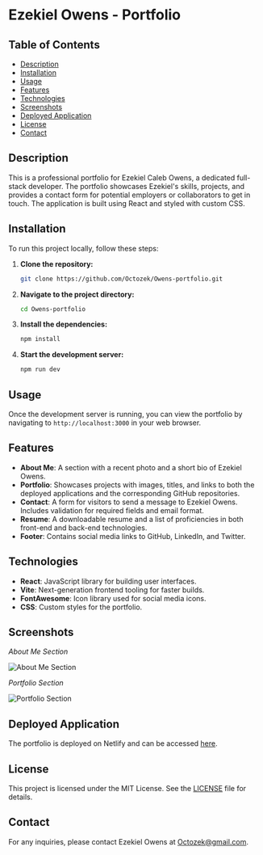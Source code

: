 # Ezekiel Owens - Portfolio

## Table of Contents
- [Description](#description)
- [Installation](#installation)
- [Usage](#usage)
- [Features](#features)
- [Technologies](#technologies)
- [Screenshots](#screenshots)
- [Deployed Application](#deployed-application)
- [License](#license)
- [Contact](#contact)

## Description
This is a professional portfolio for Ezekiel Caleb Owens, a dedicated full-stack developer. The portfolio showcases Ezekiel's skills, projects, and provides a contact form for potential employers or collaborators to get in touch. The application is built using React and styled with custom CSS.

## Installation
To run this project locally, follow these steps:

1. **Clone the repository:**
    ```bash 
    git clone https://github.com/Octozek/Owens-portfolio.git
    ```

2. **Navigate to the project directory:**
    ```bash 
    cd Owens-portfolio
    ```

3. **Install the dependencies:**
    ```bash 
    npm install
    ```

4. **Start the development server:**
    ```bash 
    npm run dev
    ```

## Usage
Once the development server is running, you can view the portfolio by navigating to `http://localhost:3000` in your web browser.

## Features
- **About Me**: A section with a recent photo and a short bio of Ezekiel Owens.
- **Portfolio**: Showcases projects with images, titles, and links to both the deployed applications and the corresponding GitHub repositories.
- **Contact**: A form for visitors to send a message to Ezekiel Owens. Includes validation for required fields and email format.
- **Resume**: A downloadable resume and a list of proficiencies in both front-end and back-end technologies.
- **Footer**: Contains social media links to GitHub, LinkedIn, and Twitter.

## Technologies
- **React**: JavaScript library for building user interfaces.
- **Vite**: Next-generation frontend tooling for faster builds.
- **FontAwesome**: Icon library used for social media icons.
- **CSS**: Custom styles for the portfolio.

## Screenshots

*About Me Section*

![About Me Section](public/src/assets/images/about-me-screenshot.png)

*Portfolio Section*

![Portfolio Section](public/src/assets/images/portfolio-screenshot.png)

## Deployed Application
The portfolio is deployed on Netlify and can be accessed [here](https://owens-portfolio.netlify.app/).

## License
This project is licensed under the MIT License. See the [LICENSE](LICENSE.md) file for details.

## Contact
For any inquiries, please contact Ezekiel Owens at [Octozek@gmail.com](mailto:Octozek@gmail.com).
